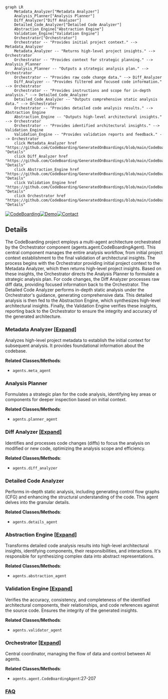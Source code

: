 ```mermaid
graph LR
    Metadata_Analyzer["Metadata Analyzer"]
    Analysis_Planner["Analysis Planner"]
    Diff_Analyzer["Diff Analyzer"]
    Detailed_Code_Analyzer["Detailed Code Analyzer"]
    Abstraction_Engine["Abstraction Engine"]
    Validation_Engine["Validation Engine"]
    Orchestrator["Orchestrator"]
    Orchestrator -- "Provides initial project context." --> Metadata_Analyzer
    Metadata_Analyzer -- "Returns high-level project insights." --> Orchestrator
    Orchestrator -- "Provides context for strategic planning." --> Analysis_Planner
    Analysis_Planner -- "Outputs a strategic analysis plan." --> Orchestrator
    Orchestrator -- "Provides raw code change data." --> Diff_Analyzer
    Diff_Analyzer -- "Provides filtered and focused code information." --> Orchestrator
    Orchestrator -- "Provides instructions and scope for in-depth analysis." --> Detailed_Code_Analyzer
    Detailed_Code_Analyzer -- "Outputs comprehensive static analysis data." --> Orchestrator
    Orchestrator -- "Provides detailed code analysis results." --> Abstraction_Engine
    Abstraction_Engine -- "Outputs high-level architectural insights." --> Orchestrator
    Orchestrator -- "Provides identified architectural insights." --> Validation_Engine
    Validation_Engine -- "Provides validation reports and feedback." --> Orchestrator
    click Metadata_Analyzer href "https://github.com/CodeBoarding/GeneratedOnBoardings/blob/main/CodeBoarding/Metadata_Analyzer.md" "Details"
    click Diff_Analyzer href "https://github.com/CodeBoarding/GeneratedOnBoardings/blob/main/CodeBoarding/Diff_Analyzer.md" "Details"
    click Abstraction_Engine href "https://github.com/CodeBoarding/GeneratedOnBoardings/blob/main/CodeBoarding/Abstraction_Engine.md" "Details"
    click Validation_Engine href "https://github.com/CodeBoarding/GeneratedOnBoardings/blob/main/CodeBoarding/Validation_Engine.md" "Details"
    click Orchestrator href "https://github.com/CodeBoarding/GeneratedOnBoardings/blob/main/CodeBoarding/Orchestrator.md" "Details"
```

[![CodeBoarding](https://img.shields.io/badge/Generated%20by-CodeBoarding-9cf?style=flat-square)](https://github.com/CodeBoarding/GeneratedOnBoardings)[![Demo](https://img.shields.io/badge/Try%20our-Demo-blue?style=flat-square)](https://www.codeboarding.org/demo)[![Contact](https://img.shields.io/badge/Contact%20us%20-%20contact@codeboarding.org-lightgrey?style=flat-square)](mailto:contact@codeboarding.org)

## Details

The CodeBoarding project employs a multi-agent architecture orchestrated by the Orchestrator component (agents.agent.CodeBoardingAgent). This central component manages the entire analysis workflow, from initial project context establishment to the final validation of architectural insights. The process begins with the Orchestrator providing initial project context to the Metadata Analyzer, which then returns high-level project insights. Based on these insights, the Orchestrator directs the Analysis Planner to formulate a strategic analysis plan. For code changes, the Diff Analyzer processes raw diff data, providing focused information back to the Orchestrator. The Detailed Code Analyzer performs in-depth static analysis under the Orchestrator's guidance, generating comprehensive data. This detailed analysis is then fed to the Abstraction Engine, which synthesizes high-level architectural insights. Finally, the Validation Engine verifies these insights, reporting back to the Orchestrator to ensure the integrity and accuracy of the generated architecture.

### Metadata Analyzer [[Expand]](./Metadata_Analyzer.md)
Analyzes high-level project metadata to establish the initial context for subsequent analysis. It provides foundational information about the codebase.


**Related Classes/Methods**:

- `agents.meta_agent`


### Analysis Planner
Formulates a strategic plan for the code analysis, identifying key areas or components for deeper inspection based on initial context.


**Related Classes/Methods**:

- `agents.planner_agent`


### Diff Analyzer [[Expand]](./Diff_Analyzer.md)
Identifies and processes code changes (diffs) to focus the analysis on modified or new code, optimizing the analysis scope and efficiency.


**Related Classes/Methods**:

- `agents.diff_analyzer`


### Detailed Code Analyzer
Performs in-depth static analysis, including generating control flow graphs (CFG) and enhancing the structural understanding of the code. This agent delves into the granular details.


**Related Classes/Methods**:

- `agents.details_agent`


### Abstraction Engine [[Expand]](./Abstraction_Engine.md)
Transforms detailed code analysis results into high-level architectural insights, identifying components, their responsibilities, and interactions. It's responsible for synthesizing complex data into abstract representations.


**Related Classes/Methods**:

- `agents.abstraction_agent`


### Validation Engine [[Expand]](./Validation_Engine.md)
Verifies the accuracy, consistency, and completeness of the identified architectural components, their relationships, and code references against the source code. Ensures the integrity of the generated insights.


**Related Classes/Methods**:

- `agents.validator_agent`


### Orchestrator [[Expand]](./Orchestrator.md)
Central coordinator, managing the flow of data and control between AI agents.


**Related Classes/Methods**:

- `agents.agent.CodeBoardingAgent`:27-207




### [FAQ](https://github.com/CodeBoarding/GeneratedOnBoardings/tree/main?tab=readme-ov-file#faq)